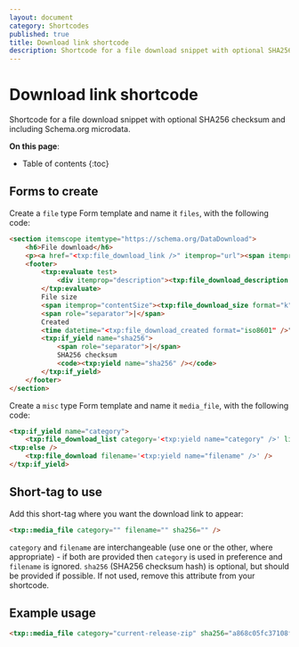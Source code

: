 ```yaml
---
layout: document
category: Shortcodes
published: true
title: Download link shortcode
description: Shortcode for a file download snippet with optional SHA256 checksum and including Schema.org microdata.
---
```


# Download link shortcode

Shortcode for a file download snippet with optional SHA256 checksum and including Schema.org microdata.

**On this page**:

* Table of contents
{:toc}

## Forms to create

Create a `file` type Form template and name it `files`, with the following code:

~~~ html
<section itemscope itemtype="https://schema.org/DataDownload">
    <h6>File download</h6>
    <p><a href="<txp:file_download_link />" itemprop="url"><span itemprop="name"><txp:file_download_name /></span></a></p>
    <footer>
        <txp:evaluate test>
            <div itemprop="description"><txp:file_download_description /></div>
        </txp:evaluate>
        File size
        <span itemprop="contentSize"><txp:file_download_size format="k" decimals="0" /></span>
        <span role="separator">|</span>
        Created
        <time datetime="<txp:file_download_created format="iso8601" />" itemprop="dateCreated"><txp:file_download_created format="%d %b %Y" /></time>
        <txp:if_yield name="sha256">
            <span role="separator">|</span>
            SHA256 checksum
            <code><txp:yield name="sha256" /></code>
        </txp:if_yield>
    </footer>
</section>
~~~

Create a `misc` type Form template and name it `media_file`, with the following code:

~~~ html
<txp:if_yield name="category">
    <txp:file_download_list category='<txp:yield name="category" />' limit="1" break="" sort="created desc" />
<txp:else />
    <txp:file_download filename='<txp:yield name="filename" />' />
</txp:if_yield>
~~~

## Short-tag to use

Add this short-tag where you want the download link to appear:

~~~ html
<txp::media_file category="" filename="" sha256="" />
~~~

`category` and `filename` are interchangeable (use one or the other, where appropriate) - if both are provided then `category` is used in preference and `filename` is ignored. `sha256` (SHA256 checksum hash) is optional, but should be provided if possible. If not used, remove this attribute from your shortcode.

## Example usage

~~~ html
<txp::media_file category="current-release-zip" sha256="a868c05fc37108f2bb5e878cfbcdc61a82ce2646c4676cccb8105a6c6277be7a" />
~~~
